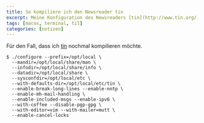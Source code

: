 ```yaml
---
title: So kompiliere ich den Newsreader tin
excerpt: Meine Konfiguration des Newsreaders [tin](http://www.tin.org/).
tags: [macos, terminal, til]
categories: [notizen]
---
```


Für den Fall, dass ich [tin](http://www.tin.org/) nochmal kompilieren möchte.

``` terminal
$ ./configure --prefix=/opt/local \
  --mandir=/opt/local/share/man \
  --infodir=/opt/local/share/info \
  --datadir=/opt/local/share \
  --sysconfdir=/opt/local/etc \
  --with-defaults-dir=/opt/local/etc/tin \
  --enable-break-long-lines --enable-nntp \
  --enable-mh-mail-handling \
  --enable-included-msgs --enable-ipv6 \
  --with-coffee --disable-pgp-gpg \
  --with-editor=vim --with-mailer=mutt \
  --enable-cancel-locks
```
